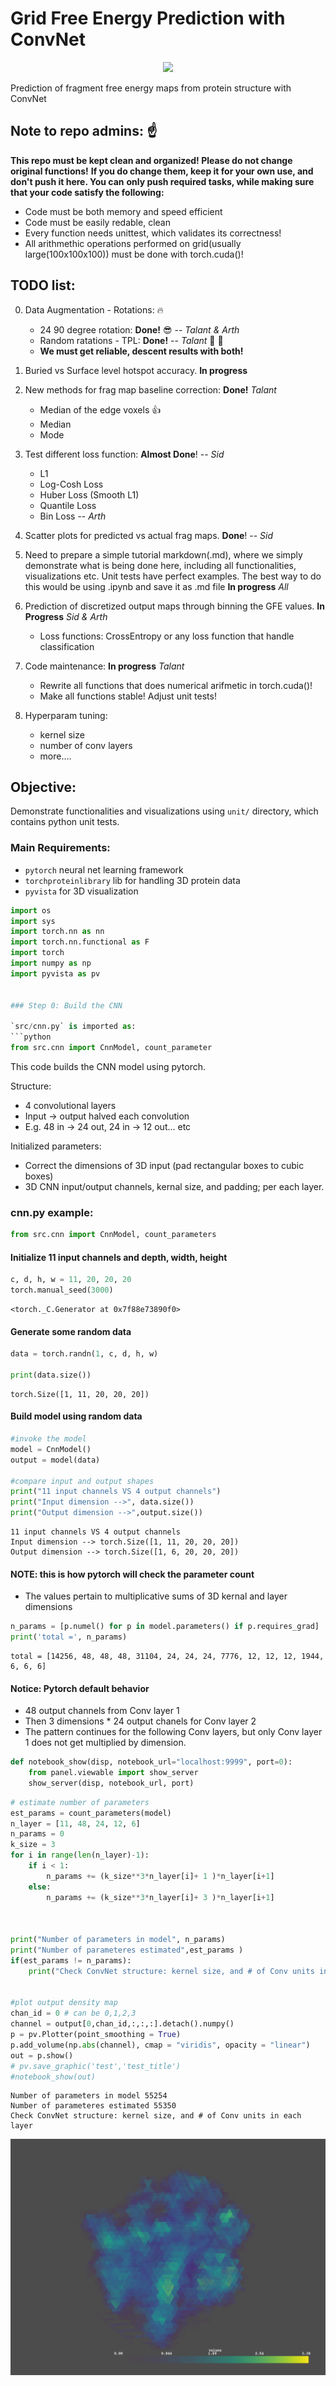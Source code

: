 
# Grid Free Energy Prediction with ConvNet

<p align="center">
  <img src="figs/1ycr_orig.gif">
</p>

Prediction of fragment free energy maps from protein structure with ConvNet

## Note to repo admins: :point_up: 

__This repo must be kept clean and organized! Please do not change original functions!__
__If you do change them, keep it for your own use, and don't push it here.  You can__
__only push required tasks, while making sure that your code satisfy the following:__

* Code must be both memory and speed efficient 
* Code must be easily redable, clean
* Every function needs unittest, which validates its correctness!
* All arithmethic operations performed on grid(usually large(100x100x100))
  must be done with torch.cuda()! 

## TODO list:

0. Data Augmentation - Rotations: :fire:
    * 24 90 degree rotation:  __Done!__ :sunglasses: -- *Talant & Arth* 
    * Random ratations - TPL: __Done!__ -- *Talant*  :eyes: :ocean:
    * __We must get reliable, descent results with both!__ 
 
1. Buried vs Surface level hotspot accuracy. __In progress__

2. New methods for frag map baseline correction: __Done!__ *Talant*
    * Median of the edge voxels :thumbsup:
    * Median
    * Mode

3. Test different loss function: __Almost Done__! -- *Sid* 
   * L1
   * Log-Cosh Loss
   * Huber Loss (Smooth L1)
   * Quantile Loss
   * Bin Loss -- *Arth*
   
4. Scatter plots for predicted vs actual frag maps. __Done__! -- *Sid* 

5. Need to prepare a simple tutorial markdown(.md), where we simply
demonstrate what is being done here, including all functionalities,
visualizations etc. Unit tests have perfect examples. The best way
to do this would be using .ipynb and save it as .md file  __In progress__ *All*


6. Prediction of discretized output maps through binning the GFE values. __In Progress__ *Sid & Arth*
   * Loss functions: CrossEntropy or any loss function that handle classification

7. Code maintenance:  __In progress__ *Talant*
   * Rewrite all functions that does numerical arifmetic in torch.cuda()!
   * Make all functions stable! Adjust unit tests!


8. Hyperparam tuning: 
    * kernel size
    * number of conv layers
    * more....


## Objective:
Demonstrate functionalities and visualizations using `unit/` directory, which contains python unit tests.

### Main Requirements:
- `pytorch` neural net learning framework
- `torchproteinlibrary` lib for handling 3D protein data
- `pyvista` for 3D visualization 


```python
import os
import sys
import torch.nn as nn
import torch.nn.functional as F
import torch
import numpy as np
import pyvista as pv


### Step 0: Build the CNN

`src/cnn.py` is imported as:
```python
from src.cnn import CnnModel, count_parameter
```
This code builds the CNN model using pytorch. 

Structure:
- 4 convolutional layers
- Input -> output halved each convolution
- E.g. 48 in -> 24 out, 24 in -> 12 out... etc

Initialized parameters:

- Correct the dimensions of 3D input (pad rectangular boxes to cubic boxes)
- 3D CNN input/output channels, kernal size, and padding; per each layer.


### cnn.py example:


```python
from src.cnn import CnnModel, count_parameters
```

#### Initialize 11 input channels and depth, width, height


```python
c, d, h, w = 11, 20, 20, 20
torch.manual_seed(3000)
```




    <torch._C.Generator at 0x7f88e73890f0>



#### Generate some random data


```python
data = torch.randn(1, c, d, h, w)   

print(data.size())
```

    torch.Size([1, 11, 20, 20, 20])


#### Build model using random data


```python
#invoke the model
model = CnnModel()
output = model(data)

#compare input and output shapes
print("11 input channels VS 4 output channels")
print("Input dimension -->", data.size())
print("Output dimension -->",output.size())
```

    11 input channels VS 4 output channels
    Input dimension --> torch.Size([1, 11, 20, 20, 20])
    Output dimension --> torch.Size([1, 6, 20, 20, 20])


#### NOTE: this is how pytorch will check the parameter count
- The values pertain to multiplicative sums of 3D kernal and layer dimensions


```python
n_params = [p.numel() for p in model.parameters() if p.requires_grad]
print('total =', n_params)
```

    total = [14256, 48, 48, 48, 31104, 24, 24, 24, 7776, 12, 12, 12, 1944, 6, 6, 6]


#### Notice: Pytorch default behavior
- 48 output channels from Conv layer 1
- Then 3 dimensions * 24 output chanels for Conv layer 2
- The pattern continues for the following Conv layers, but only Conv layer 1 does not get multiplied by dimension.


```python
def notebook_show(disp, notebook_url="localhost:9999", port=0):
    from panel.viewable import show_server
    show_server(disp, notebook_url, port)
```


```python
# estimate number of parameters
est_params = count_parameters(model)
n_layer = [11, 48, 24, 12, 6]
n_params = 0
k_size = 3
for i in range(len(n_layer)-1):
    if i < 1:
        n_params += (k_size**3*n_layer[i]+ 1 )*n_layer[i+1]
    else:
        n_params += (k_size**3*n_layer[i]+ 3 )*n_layer[i+1]



print("Number of parameters in model", n_params)
print("Number of parameteres estimated",est_params )   
if(est_params != n_params):
    print("Check ConvNet structure: kernel size, and # of Conv units in each layer")


#plot output density map
chan_id = 0 # can be 0,1,2,3
channel = output[0,chan_id,:,:,:].detach().numpy()
p = pv.Plotter(point_smoothing = True)
p.add_volume(np.abs(channel), cmap = "viridis", opacity = "linear")
out = p.show()
# pv.save_graphic('test','test_title')
#notebook_show(out)
```

    Number of parameters in model 55254
    Number of parameteres estimated 55350
    Check ConvNet structure: kernel size, and # of Conv units in each layer



![png](./figs/output_20_1.png)



```python

```
